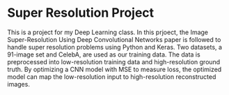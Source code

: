 # Super Resolution Project

This is a project for my Deep Learning class. 
In this prjoect, the Image Super-Resolution Using Deep Convolutional Networks paper is followed to handle super resolution problems using Python and Keras. 
Two datasets, a 91-image set and CelebA, are used as our training data. The data is preprocessed into low-resolution training data and high-resolution ground truth. 
By optimizing a CNN model with MSE to measure loss, the optimized model can map the low-resolution input to high-resolution reconstructed images. 
